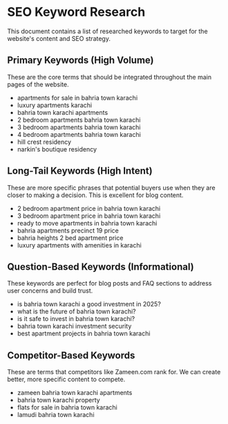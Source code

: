 # SEO Keyword Research

This document contains a list of researched keywords to target for the website's content and SEO strategy.

## Primary Keywords (High Volume)

These are the core terms that should be integrated throughout the main pages of the website.

- apartments for sale in bahria town karachi
- luxury apartments karachi
- bahria town karachi apartments
- 2 bedroom apartments bahria town karachi
- 3 bedroom apartments bahria town karachi
- 4 bedroom apartments bahria town karachi
- hill crest residency
- narkin's boutique residency

## Long-Tail Keywords (High Intent)

These are more specific phrases that potential buyers use when they are closer to making a decision. This is excellent for blog content.

- 2 bedroom apartment price in bahria town karachi
- 3 bedroom apartment price in bahria town karachi
- ready to move apartments in bahria town karachi
- bahria apartments precinct 19 price
- bahria heights 2 bed apartment price
- luxury apartments with amenities in karachi

## Question-Based Keywords (Informational)

These keywords are perfect for blog posts and FAQ sections to address user concerns and build trust.

- is bahria town karachi a good investment in 2025?
- what is the future of bahria town karachi?
- is it safe to invest in bahria town karachi?
- bahria town karachi investment security
- best apartment projects in bahria town karachi

## Competitor-Based Keywords

These are terms that competitors like Zameen.com rank for. We can create better, more specific content to compete.

- zameen bahria town karachi apartments
- bahria town karachi property
- flats for sale in bahria town karachi
- lamudi bahria town karachi
